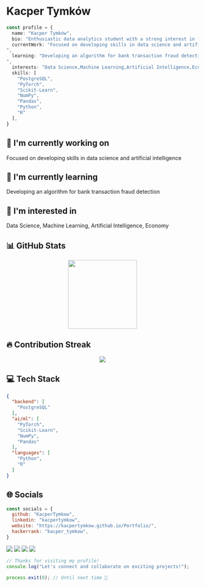 # Kacper Tymków

```typescript
const profile = {
  name: "Kacper Tymków",
  bio: "Enthusiastic data analytics student with a strong interest in finance and economics. Fast learner with hands-on skills in Python, SQL, and data visualization. Passionate about making sense of messy data",
  currentWork: "Focused on developing skills in data science and artificial intelligence
",
  learning: "Developing an algorithm for bank transaction fraud detection
",
  interests: "Data Science,Machine Learning,Artificial Intelligence,Economy",
  skills: [
    "PostgreSQL",
    "PyTorch",
    "Scikit-Learn",
    "NumPy",
    "Pandas",
    "Python",
    "R"
  ],
}
```

## 🔭 I'm currently working on

Focused on developing skills in data science and artificial intelligence


## 🌱 I'm currently learning

Developing an algorithm for bank transaction fraud detection


## 👀 I'm interested in

Data Science, Machine Learning, Artificial Intelligence, Economy

## 📊 GitHub Stats

<!-- ⚠️ Important: Replace 'KacperTymkow' with your actual GitHub username in the URL below -->
<div align="center">
  <img height="180em" src="https://github-readme-stats.vercel.app/api?username=KacperTymkow&show_icons=true&theme=dark&include_all_commits=true&count_private=true"/>
</div>

## 🔥 Contribution Streak

<!-- ⚠️ Important: Replace 'KacperTymkow' with your actual GitHub username in the URL below -->
<div align="center">
  <img src="https://github-readme-streak-stats.herokuapp.com/?user=KacperTymkow&theme=dark&hide_border=false" />
</div>

## 💻 Tech Stack

```json
{
  "backend": [
    "PostgreSQL"
  ],
  "ai/ml": [
    "PyTorch",
    "Scikit-Learn",
    "NumPy",
    "Pandas"
  ],
  "languages": [
    "Python",
    "R"
  ]
}
```

## 🌐 Socials

```javascript
const socials = {
  github: "KacperTymkow",
  linkedin: "kacpertymkow",
  website: "https://kacpertymkow.github.io/Portfolio/",
  hackerrank: "kacper_tymkow",
}
```

<div>
<a href="KacperTymkow"><img src="https://img.shields.io/badge/github-%23000000.svg?style=for-the-badge&logo=github&logoColor=white" /></a> <a href="https://www.linkedin.com/in/kacpertymkow"><img src="https://img.shields.io/badge/linkedin-%23000000.svg?style=for-the-badge&logo=linkedin&logoColor=white" /></a> <a href="https://kacpertymkow.github.io/Portfolio/"><img src="https://img.shields.io/badge/website-%23000000.svg?style=for-the-badge&logo=website&logoColor=white" /></a> <a href="https://www.hackerrank.com/profile/kacper_tymkow"><img src="https://img.shields.io/badge/hackerrank-%23000000.svg?style=for-the-badge&logo=hackerrank&logoColor=white" /></a> 
</div>

```typescript
// Thanks for visiting my profile!
console.log("Let's connect and collaborate on exciting projects!");

process.exit(0); // Until next time 👋
```
